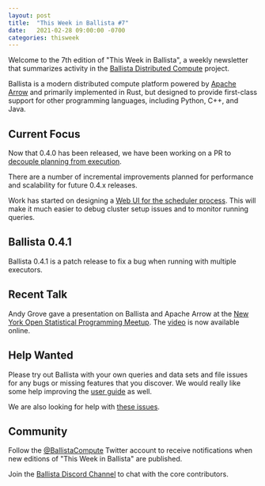 ```yaml
---
layout: post
title:  "This Week in Ballista #7"
date:   2021-02-28 09:00:00 -0700
categories: thisweek
---
```


Welcome to the 7th edition of "This Week in Ballista", a weekly newsletter that summarizes activity in the 
[Ballista Distributed Compute](https://github.com/ballista-compute/ballista) project.

Ballista is a modern distributed compute platform powered by [Apache Arrow](https://arrow.apache.org/) and primarily 
implemented in Rust, but designed to provide first-class support for other programming languages, including Python, 
C++, and Java.

## Current Focus

Now that 0.4.0 has been released, we have been working on a PR to 
[decouple planning from execution](https://github.com/ballista-compute/ballista/pull/574). 

There are a number of incremental improvements planned for performance and scalability for future 0.4.x releases.  

Work has started on designing a 
[Web UI for the scheduler process](https://github.com/ballista-compute/ballista/issues/475). This will make it much
easier to debug cluster setup issues and to monitor running queries.

## Ballista 0.4.1

Ballista 0.4.1 is a patch release to fix a bug when running with multiple executors.

## Recent Talk

Andy Grove gave a presentation on Ballista and Apache Arrow at the 
[New York Open Statistical Programming Meetup](https://www.meetup.com/nyhackr/). The 
[video](bit.ly/3rapgVu) is now available online.

## Help Wanted

Please try out Ballista with your own queries and data sets and file issues for any bugs or missing features that you
discover. We would really like some help improving the [user guide](https://ballistacompute.org/docs/) as well.

We are also looking for help with 
[these issues](https://github.com/ballista-compute/ballista/issues?q=is%3Aopen+label%3A%22help+wanted%22+label%3Arust).

## Community

Follow the [@BallistaCompute](https://twitter.com/BallistaCompute) Twitter account to receive notifications when new
editions of "This Week in Ballista" are published.

Join the [Ballista Discord Channel](https://discord.gg/95PMxSk) to chat with the core contributors.
